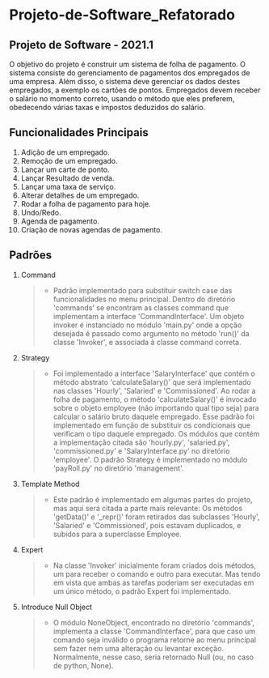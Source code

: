 # Projeto-de-Software_Refatorado

## Projeto de Software - 2021.1

O objetivo do projeto é construir um sistema de folha de pagamento. O sistema consiste do
gerenciamento de pagamentos dos empregados de uma empresa. Além disso, o sistema deve
gerenciar os dados destes empregados, a exemplo os cartões de pontos. Empregados devem receber
o salário no momento correto, usando o método que eles preferem, obedecendo várias taxas e
impostos deduzidos do salário.

## Funcionalidades Principais

1. Adição de um empregado.
2. Remoção de um empregado.
3. Lançar um carte de ponto.
4. Lançar Resultado de venda.   
5. Lançar uma taxa de serviço.
6. Alterar detalhes de um empregado.
7. Rodar a folha de pagamento para hoje.
8. Undo/Redo.
9. Agenda de pagamento.
10. Criação de novas agendas de pagamento.

## Padrões 

1. Command
    >- Padrão implementado para substituir
   > switch case das funcionalidades no menu principal.
   > Dentro do diretório 'commands' se encontram as
   > classes command que implementam a interface 
   > 'CommandInterface'. Um objeto invoker é instanciado
   > no módulo 'main.py' onde a opção desejada é passado como 
   > argumento no método 'run()' da classe 'Invoker', e 
   > associada à classe command correta.
   
2. Strategy
   >- Foi implementado a interface 'SalaryInterface' que contém o método
   > abstrato 'calculateSalary()' que será implementado nas classes 'Hourly',
   > 'Salaried' e 'Commissioned'.
   > Ao rodar a folha de pagamento, o método 'calculateSalary()' é 
   > invocado sobre o objeto employee (não importando qual tipo seja)
   > para calcular o salário bruto daquele empregado. Esse padrão foi
   > implementado em função de substituir os condicionais que verificam
   > o tipo daquele empregado.
   > Os módulos que contém a implementação citada são 'hourly.py',
   > 'salaried.py', 'commissioned.py' e 'SalaryInterface.py' no diretório
   > 'employee'. O padrão Strategy é implementado no módulo 'payRoll.py' no
   > diretório 'management'.

3. Template Method
   >- Este padrão é implementado em algumas partes do projeto,
   > mas aqui será citada a parte mais relevante:
   > Os métodos 'getData()' e '_repr()' foram retirados das subclasses 
   > 'Hourly', 'Salaried' e 'Commissioned', pois estavam duplicados, e
   > subidos para a superclasse Employee.
   
4. Expert
   >- Na classe 'Invoker' inicialmente foram criados dois métodos, um para
   > receber o comando e outro para executar. Mas tendo em vista que ambas
   > as tarefas poderiam ser executadas em um único método, o padrão Expert
   > foi implementado.

5. Introduce Null Object
   >- O módulo NoneObject, encontrado no diretório 'commands', implementa
   > a classe 'CommandInterface', para que caso um comando seja inválido 
   > o programa retorne ao menu principal sem fazer nem uma alteração ou
   > levantar exceção. Normalmente, nesse caso, seria retornado Null
   > (ou, no caso de python, None).
